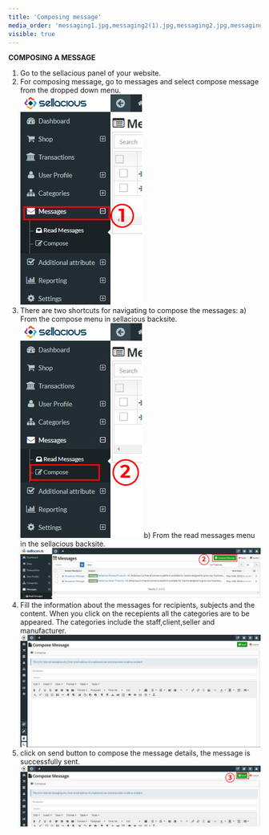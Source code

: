 ```yaml
---
title: 'Composing message'
media_order: 'messaging1.jpg,messaging2(1).jpg,messaging2.jpg,messaging3.jpg,messaging4.jpg'
visible: true
---
```


**COMPOSING A MESSAGE**
1. Go to the sellacious panel of your website.
2. For composing message, go to messages and select compose message from the dropped down menu.\
![](messaging1.jpg)
3. There are two shortcuts for navigating to compose the messages:
a) From the compose menu in sellacious backsite.
![](messaging2.jpg)
b) From the read messages menu in the sellacious backsite.
![](messaging2%281%29.jpg)
4. Fill the information about the messages for recipients, subjects and the content.
When you click on the recepients all the categories are to be appeared. The categories include the staff,client,seller and manufacturer.
![](messaging3.jpg)
5. click on send button to compose the message details, the message is successfully sent.
![](messaging4.jpg)